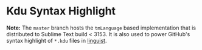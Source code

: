 # Kdu Syntax Highlight

**Note:** The `master` branch hosts the `tmLanguage` based implementation that is distributed to Sublime Text build < 3153. It is also used to power GitHub's syntax highlight of `*.kdu` files in [linguist](https://github.com/github/linguist).
